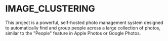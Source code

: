 # IMAGE_CLUSTERING
This project is a powerful, self-hosted photo management system designed to automatically find and group people across a large collection of photos, similar to the "People" feature in Apple Photos or Google Photos.

